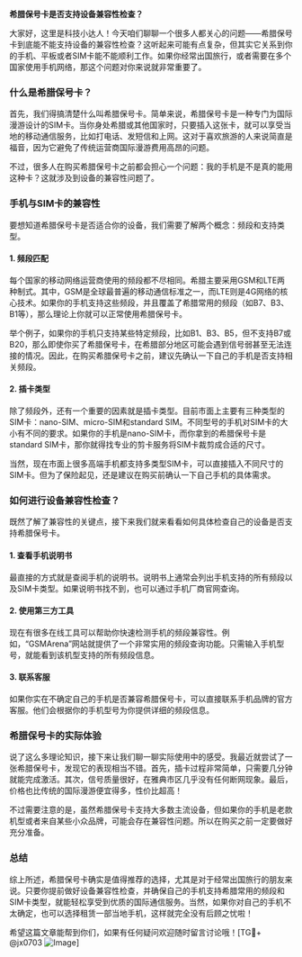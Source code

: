 **希腊保号卡是否支持设备兼容性检查？**

大家好，这里是科技小达人！今天咱们聊聊一个很多人都关心的问题——希腊保号卡到底能不能支持设备的兼容性检查？这听起来可能有点复杂，但其实它关系到你的手机、平板或者SIM卡能不能顺利工作。如果你经常出国旅行，或者需要在多个国家使用手机网络，那这个问题对你来说就非常重要了。

### 什么是希腊保号卡？

首先，我们得搞清楚什么叫希腊保号卡。简单来说，希腊保号卡是一种专门为国际漫游设计的SIM卡。当你身处希腊或其他国家时，只要插入这张卡，就可以享受当地的移动通信服务，比如打电话、发短信和上网。这对于喜欢旅游的人来说简直是福音，因为它避免了传统运营商国际漫游费用高昂的问题。

不过，很多人在购买希腊保号卡之前都会担心一个问题：我的手机是不是真的能用这种卡？这就涉及到设备的兼容性问题了。

### 手机与SIM卡的兼容性

要想知道希腊保号卡是否适合你的设备，我们需要了解两个概念：频段和支持类型。

#### 1. 频段匹配
每个国家的移动网络运营商使用的频段都不尽相同。希腊主要采用GSM和LTE两种制式。其中，GSM是全球最普遍的移动通信标准之一，而LTE则是4G网络的核心技术。如果你的手机支持这些频段，并且覆盖了希腊常用的频段（如B7、B3、B1等），那么理论上你就可以正常使用希腊保号卡。

举个例子，如果你的手机只支持某些特定频段，比如B1、B3、B5，但不支持B7或B20，那么即使你买了希腊保号卡，在希腊部分地区可能会遇到信号弱甚至无法连接的情况。因此，在购买希腊保号卡之前，建议先确认一下自己的手机是否支持相关频段。

#### 2. 插卡类型
除了频段外，还有一个重要的因素就是插卡类型。目前市面上主要有三种类型的SIM卡：nano-SIM、micro-SIM和standard SIM。不同型号的手机对SIM卡的大小有不同的要求。如果你的手机是nano-SIM卡，而你拿到的希腊保号卡是standard SIM卡，那你就得找专业的剪卡服务将SIM卡裁剪成合适的尺寸。

当然，现在市面上很多高端手机都支持多类型SIM卡，可以直接插入不同尺寸的SIM卡。但为了保险起见，还是建议在购买前确认一下自己手机的具体需求。

### 如何进行设备兼容性检查？

既然了解了兼容性的关键点，接下来我们就来看看如何具体检查自己的设备是否支持希腊保号卡。

#### 1. 查看手机说明书
最直接的方式就是查阅手机的说明书。说明书上通常会列出手机支持的所有频段以及SIM卡类型。如果说明书找不到，也可以通过手机厂商官网查询。

#### 2. 使用第三方工具
现在有很多在线工具可以帮助你快速检测手机的频段兼容性。例如，“GSMArena”网站就提供了一个非常实用的频段查询功能。只需输入手机型号，就能看到该机型支持的所有频段信息。

#### 3. 联系客服
如果你实在不确定自己的手机是否兼容希腊保号卡，可以直接联系手机品牌的官方客服。他们会根据你的手机型号为你提供详细的频段信息。

### 希腊保号卡的实际体验

说了这么多理论知识，接下来让我们聊一聊实际使用中的感受。我最近就尝试了一张希腊保号卡，发现它的表现相当不错。首先，插卡过程非常简单，只需要几分钟就能完成激活。其次，信号质量很好，在雅典市区几乎没有任何断网现象。最后，价格也比传统的国际漫游便宜得多，性价比超高！

不过需要注意的是，虽然希腊保号卡支持大多数主流设备，但如果你的手机是老款机型或者来自某些小众品牌，可能会存在兼容性问题。所以在购买之前一定要做好充分准备。

### 总结

综上所述，希腊保号卡确实是值得推荐的选择，尤其是对于经常出国旅行的朋友来说。只要你提前做好设备兼容性检查，并确保自己的手机支持希腊常用的频段和SIM卡类型，就能轻松享受到优质的国际通信服务。当然，如果你对自己的手机不太确定，也可以选择租赁一部当地手机，这样就完全没有后顾之忧啦！

希望这篇文章能帮到你们，如果有任何疑问欢迎随时留言讨论哦！[TG💪+ @jx0703 ![Image](https://github.com/user-attachments/assets/dbca1d08-cadb-493c-b0ec-ad6f7a83f270)]